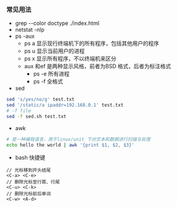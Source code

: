 
### 常见用法
- grep --color doctype ./index.html
- netstat -nlp
- ps -aux
    - ps a 显示现行终端机下的所有程序，包括其他用户的程序
    - ps u 显示当前用户的进程
    - ps x 显示所有程序，不以终端机来区分
    - aux 和ef 是两种显示风格，前者为BSD 格式，后者为标注格式
        - ps -e 所有进程
        - ps -f 全格式
- sed
```sh
sed 's/yes/no/g' test.txt
sed '/static/a ipaddr=192.168.0.1' test.txt
# -f file
sed -f sed.sh test.txt 
```
- awk
```sh
# 是一种编程语言，用于linux/unit 下对文本和数据进行扫描与处理
echo hello the world | awk '{print $1, $2, $3}'
```
- bash 快捷键
```
// 光标移到开头结尾
<C-a> <C-e>
// 删除光标至行首、行尾
<C-u> <C-k>
// 删除光标前后单词
<C-w> <A-d>
```